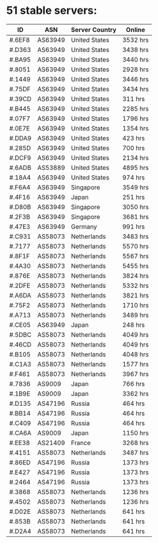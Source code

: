 # 51 stable servers:

| ID | ASN | Server Country | Online |
| ------ | ------ | ------ | ------ |
| #.6EF8 | AS63949 | United States | 3532 hrs |
| #.D363 | AS63949 | United States | 3438 hrs |
| #.BA95 | AS63949 | United States | 3440 hrs |
| #.8051 | AS63949 | United States | 2928 hrs |
| #.1449 | AS63949 | United States | 3446 hrs |
| #.75DF | AS63949 | United States | 3434 hrs |
| #.39CD | AS63949 | United States | 311 hrs |
| #.B445 | AS63949 | United States | 2285 hrs |
| #.07F7 | AS63949 | United States | 1796 hrs |
| #.0E7E | AS63949 | United States | 1354 hrs |
| #.DDA9 | AS63949 | United States | 423 hrs |
| #.285D | AS63949 | United States | 700 hrs |
| #.DCF9 | AS63949 | United States | 2134 hrs |
| #.6ADB | AS53889 | United States | 4895 hrs |
| #.18A4 | AS63949 | United States | 974 hrs |
| #.F6A4 | AS63949 | Singapore | 3549 hrs |
| #.4F16 | AS63949 | Japan | 251 hrs |
| #.D80B | AS63949 | Singapore | 3050 hrs |
| #.2F3B | AS63949 | Singapore | 3681 hrs |
| #.47E3 | AS63949 | Germany | 991 hrs |
| #.C931 | AS58073 | Netherlands | 3483 hrs |
| #.7177 | AS58073 | Netherlands | 5570 hrs |
| #.8F1F | AS58073 | Netherlands | 5567 hrs |
| #.4A30 | AS58073 | Netherlands | 5455 hrs |
| #.876E | AS58073 | Netherlands | 3824 hrs |
| #.2DFE | AS58073 | Netherlands | 5332 hrs |
| #.A6DA | AS58073 | Netherlands | 3821 hrs |
| #.75F2 | AS58073 | Netherlands | 1710 hrs |
| #.A713 | AS58073 | Netherlands | 3489 hrs |
| #.CE05 | AS63949 | Japan | 248 hrs |
| #.5DBC | AS58073 | Netherlands | 4049 hrs |
| #.46CD | AS58073 | Netherlands | 4049 hrs |
| #.B105 | AS58073 | Netherlands | 4048 hrs |
| #.C1A3 | AS58073 | Netherlands | 1577 hrs |
| #.F461 | AS58073 | Netherlands | 3967 hrs |
| #.7836 | AS9009 | Japan | 766 hrs |
| #.1B9E | AS9009 | Japan | 3362 hrs |
| #.D135 | AS47196 | Russia | 464 hrs |
| #.BB14 | AS47196 | Russia | 464 hrs |
| #.C409 | AS47196 | Russia | 464 hrs |
| #.CA6A | AS9009 | Japan | 1150 hrs |
| #.EE38 | AS21409 | France | 3268 hrs |
| #.4151 | AS58073 | Netherlands | 3487 hrs |
| #.86ED | AS47196 | Russia | 1373 hrs |
| #.E427 | AS47196 | Russia | 1373 hrs |
| #.2464 | AS47196 | Russia | 1373 hrs |
| #.3868 | AS58073 | Netherlands | 1236 hrs |
| #.4502 | AS58073 | Netherlands | 1236 hrs |
| #.D02E | AS58073 | Netherlands | 641 hrs |
| #.853B | AS58073 | Netherlands | 641 hrs |
| #.D2A4 | AS58073 | Netherlands | 641 hrs |


